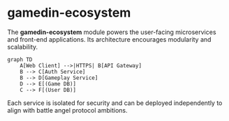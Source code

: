 # gamedin-ecosystem

The **gamedin-ecosystem** module powers the user-facing microservices and front-end applications. Its architecture encourages modularity and scalability.

```mermaid
graph TD
    A[Web Client] -->|HTTPS| B[API Gateway]
    B --> C[Auth Service]
    B --> D[Gameplay Service]
    D --> E[(Game DB)]
    C --> F[(User DB)]
```

Each service is isolated for security and can be deployed independently to align with battle angel protocol ambitions.
